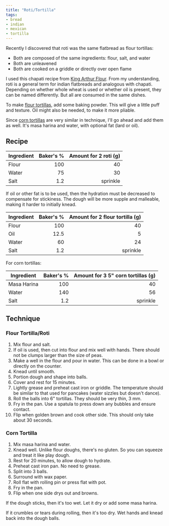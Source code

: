 ```yaml
---
title: "Roti/Tortilla"
tags:
- bread
- indian
- mexican
- tortilla
---
```


Recently I discovered that roti was the same flatbread as flour tortillas:

* Both are composed of the same ingredients: flour, salt, and water
* Both are unleavened
* Both are cooked on a griddle or directly over open flame

I used this chapati recipe from [King Arthur Flour][1].
From my understanding, roti is a general term for indian flatbreads and analogous with chapati.
Depending on whether whole wheat is used or whether oil is present, they can be named differently.
But all are consumed in the same dishes.

[1]: https://www.kingarthurflour.com/recipes/whole-grain-flatbread-chapati-recipe

To make [flour tortillas][2], add some baking powder.
This will give a little puff and texture.
Oil might also be needed, to make it more pliable.

[2]: https://www.kingarthurflour.com/recipes/simple-tortillas-recipe

Since [corn tortillas][3] are very similar in technique, I'll go ahead and add them as well.
It's masa harina and water, with optional fat (lard or oil).

[3]: https://www.mexicoinmykitchen.com/corn-tortillas-from-scratch/#wprm-recipe-container-2178

## Recipe

Ingredient | Baker's % | Amount for 2 roti (g)
|-|-:|-:|
Flour | 100 | 40
Water | 75 | 30
Salt | 1.2 | sprinkle

If oil or other fat is to be used, then the hydration must be decreased to compensate for stickiness.
The dough will be more supple and malleable, making it harder to initially knead.

Ingredient | Baker's % | Amount for 2 flour tortilla (g)
|-|-:|-:|
Flour | 100 | 40
Oil | 12.5 | 5
Water | 60 | 24
Salt | 1.2 | sprinkle

For corn tortillas:

Ingredient | Baker's % | Amount for 3 5" corn tortillas (g)
|-|-:|-:|
Masa Harina | 100 | 40
Water | 140 | 56
Salt | 1.2 | sprinkle

## Technique

### Flour Tortilla/Roti

1. Mix flour and salt.
1. If oil is used, then cut into flour and mix well with hands.
    There should not be clumps larger than the size of peas.
1. Make a well in the flour and pour in water.
    This can be done in a bowl or directly on the counter.
1. Knead until smooth.
1. Portion dough and shape into balls.
1. Cover and rest for 15 minutes.
1. Lightly grease and preheat cast iron or griddle.
    The temperature should be similar to that used for pancakes (water sizzles but doesn't dance).
1. Roll the balls into 6" tortillas. They should be very thin, 3 mm.
1. Fry in the pan.
    Use a spatula to press down any bubbles and ensure contact.
1. Flip when golden brown and cook other side.
    This should only take about 30 seconds.

### Corn Tortilla

1. Mix masa harina and water.
1. Knead well.
    Unlike flour doughs, there's no gluten.
    So you can squeeze and treat it like play dough.
1. Rest for 20 minutes, to allow dough to hydrate.
1. Preheat cast iron pan.
    No need to grease.
1. Split into 3 balls.
1. Surround with wax paper.
1. Roll flat with rolling pin or press flat with pot.
1. Fry in the pan.
1. Flip when one side drys out and browns.

If the dough sticks, then it's too wet.
Let it dry or add some masa harina.

If it crumbles or tears during rolling, then it's too dry.
Wet hands and knead back into the dough balls.
